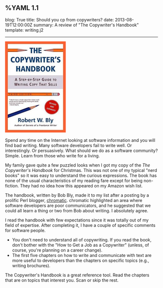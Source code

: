 %YAML 1.1
---
blog: True
title: Should you cp from copywriters?
date: 2013-08-19T12:00:00Z
summary: A review of "The Copywriter's Handbook"
template: writing.j2

---
<img class='book' src='copywriter.jpg'>

Spend any time on the Internet looking at software information and you will
find bad writing. Many software developers fail to write well. Or
interestingly. Or persuasively. What should we do as a software community?
Simple. Learn from those who write for a living.

My family gave quite a few puzzled looks when I got my copy of the *The
Copywriter's Handbook* for Christmas. This was not one of my typical "nerd
books" so it was easy to understand the curious expressions. The book has none
of the usual characteristics of my reading fare except for being non-fiction.
They had no idea how this appeared on my Amazon wish list.

The handbook, written by Bob Bly, made it to my list after a posting by a
prolific Perl blogger, [chromatic][chr]. chromatic highlighted an area where
software developers are poor communicators, and he suggested that we could all
learn a thing or two from Bob about writing. I absolutely agree.

[chr]: http://modernperlbooks.com/mt/2011/11/promoting-perls-features-versus-benefits.html

I read the handbook with few expectations since it was totally out of my field
of expertise. After completing it, I have a couple of specific comments for
software people.

* You don't need to understand all of copywriting. If you read the book, don't
  bother with the "How to Get a Job as a Copywriter" (unless, of course, you're
  planning on a career change).
* The first five chapters on how to write and communicate with text are more
  useful to developers than the chapters on specific topics (e.g., writing
  brochures).

The Copywriter's Handbook is a great reference tool. Read the chapters that are
on topics that interest you. Scan or skip the rest.
